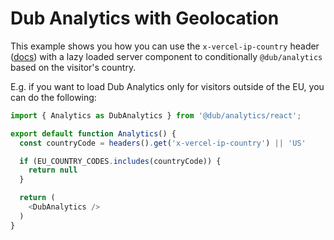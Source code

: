 # Dub Analytics with Geolocation

This example shows you how you can use the `x-vercel-ip-country` header ([docs](https://vercel.com/docs/edge-network/headers#x-vercel-ip-country)) with a lazy loaded server component to conditionally `@dub/analytics` based on the visitor's country.

E.g. if you want to load Dub Analytics only for visitors outside of the EU, you can do the following:

```ts
import { Analytics as DubAnalytics } from '@dub/analytics/react';

export default function Analytics() {
  const countryCode = headers().get('x-vercel-ip-country') || 'US'

  if (EU_COUNTRY_CODES.includes(countryCode)) {
    return null
  }

  return (
    <DubAnalytics />
  )
}
```